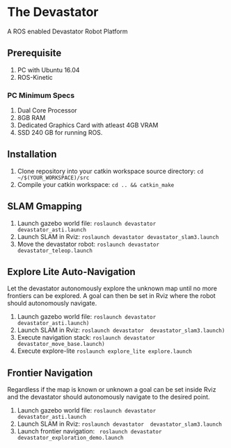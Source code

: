 # The Devastator
A ROS enabled Devastator Robot Platform

## Prerequisite
1. PC with Ubuntu 16.04
2. ROS-Kinetic

### PC Minimum Specs
1. Dual Core Processor
2. 8GB RAM
3. Dedicated Graphics Card with atleast 4GB VRAM
4. SSD 240 GB for running ROS.

## Installation
1. Clone repository into your catkin workspace source directory: `cd ~/$(YOUR_WORKSPACE)/src`
2. Compile your catkin workspace: `cd .. && catkin_make`

## SLAM Gmapping
1. Launch gazebo world file: `roslaunch devastator devastator_asti.launch`  
2. Launch SLAM in Rviz: `roslaunch devastator devastator_slam3.launch`
3. Move the devastator robot: `roslaunch devastator devastator_teleop.launch`

## Explore Lite Auto-Navigation

Let the devastator autonomously explore the unknown map until no more frontiers can be explored. A goal can then be set in Rviz where the robot should autonomously navigate.

1. Launch gazebo world file: `roslaunch devastator devastator_asti.launch)`
2. Launch SLAM in Rviz: `roslaunch devastator  devastator_slam3.launch)`
3. Execute navigation stack: `roslaunch devastator devastator_move_base.launch)`
4. Execute explore-lite `roslaunch explore_lite explore.launch`

## Frontier Navigation

Regardless if the map is known or unknown a goal can be set inside Rviz and the devastator should autonomously navigate to the desired point.
1. Launch gazebo world file: `roslaunch devastator devastator_asti.launch`
2. Launch SLAM in Rviz: `roslaunch devastator  devastator_slam3.launch`
3. Launch frontier navigation: ` roslaunch devastator  devastator_exploration_demo.launch`
